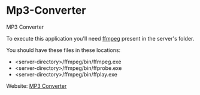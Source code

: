 # Mp3-Converter
MP3 Converter

To execute this application you'll need [ffmpeg](https://ffmpeg.zeranoe.com/builds/win64/static/ffmpeg-4.1.3-win64-static.zip) present in the server's folder.

You should have these files in these locations:
- \<server-directory\>/ffmpeg/bin/ffmpeg.exe
- \<server-directory\>/ffmpeg/bin/ffprobe.exe
- \<server-directory\>/ffmpeg/bin/ffplay.exe

Website: [MP3 Converter](#)
